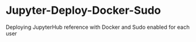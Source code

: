 # Jupyter-Deploy-Docker-Sudo
Deploying JupyterHub reference with Docker and Sudo enabled for each user
